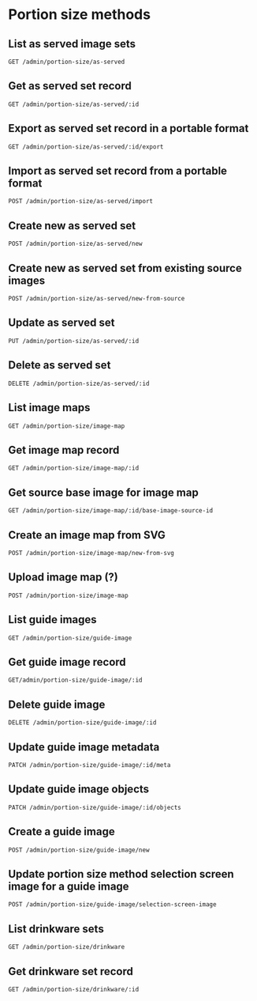 # Portion size methods

## List as served image sets

`GET /admin/portion-size/as-served`

## Get as served set record

`GET /admin/portion-size/as-served/:id`

## Export as served set record in a portable format

`GET /admin/portion-size/as-served/:id/export`

## Import as served set record from a portable format

`POST /admin/portion-size/as-served/import`

## Create new as served set

`POST /admin/portion-size/as-served/new`

## Create new as served set from existing source images

`POST /admin/portion-size/as-served/new-from-source`

## Update as served set

`PUT /admin/portion-size/as-served/:id`

## Delete as served set

`DELETE /admin/portion-size/as-served/:id`

## List image maps

`GET /admin/portion-size/image-map`

## Get image map record

`GET /admin/portion-size/image-map/:id`

## Get source base image for image map

`GET /admin/portion-size/image-map/:id/base-image-source-id`

## Create an image map from SVG

`POST /admin/portion-size/image-map/new-from-svg`

## Upload image map (?)

`POST /admin/portion-size/image-map`

## List guide images

`GET /admin/portion-size/guide-image`

## Get guide image record

`GET/admin/portion-size/guide-image/:id`

## Delete guide image

`DELETE /admin/portion-size/guide-image/:id`

## Update guide image metadata

`PATCH /admin/portion-size/guide-image/:id/meta`

## Update guide image objects

`PATCH /admin/portion-size/guide-image/:id/objects`

## Create a guide image

`POST /admin/portion-size/guide-image/new`

## Update portion size method selection screen image for a guide image

`POST /admin/portion-size/guide-image/selection-screen-image`

## List drinkware sets

`GET /admin/portion-size/drinkware`

## Get drinkware set record

`GET /admin/portion-size/drinkware/:id`
